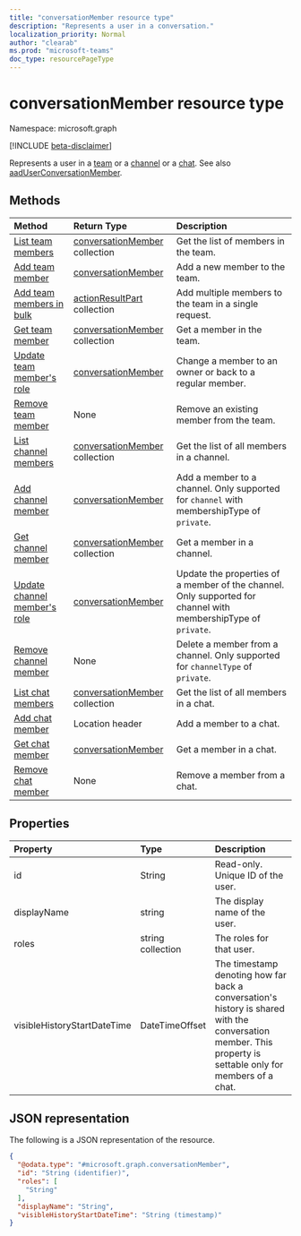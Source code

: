 ```yaml
---
title: "conversationMember resource type"
description: "Represents a user in a conversation."
localization_priority: Normal
author: "clearab"
ms.prod: "microsoft-teams"
doc_type: resourcePageType
---
```


# conversationMember resource type

Namespace: microsoft.graph

[!INCLUDE [beta-disclaimer](../../includes/beta-disclaimer.md)]

Represents a user in a [team](team.md) or a [channel](channel.md) or a [chat](chat.md).
See also [aadUserConversationMember](aaduserconversationmember.md).

## Methods

| Method       | Return Type  |Description|
|:---------------|:--------|:----------|
|[List team members](../api/team-list-members.md)|[conversationMember](../resources/conversationmember.md) collection|Get the list of members in the team.|
|[Add team member](../api/team-post-members.md)|[conversationMember](../resources/conversationmember.md)|Add a new member to the team.|
|[Add team members in bulk](../api/conversationmembers-add.md)|[actionResultPart](../resources/actionresultpart.md) collection|Add multiple members to the team in a single request.|
|[Get team member](../api/team-get-members.md) | [conversationMember](conversationmember.md) collection | Get a member in the team.|
|[Update team member's role](../api/team-update-members.md)|[conversationMember](../resources/conversationmember.md)|Change a member to an owner or back to a regular member.|
|[Remove team member](../api/team-delete-members.md)|None|Remove an existing member from the team.|
|[List channel members](../api/channel-list-members.md) | [conversationMember](conversationmember.md) collection | Get the list of all members in a channel.|
|[Add channel member](../api/channel-post-members.md) | [conversationMember](conversationmember.md) | Add a member to a channel. Only supported for `channel` with membershipType of `private`.|
|[Get channel member](../api/channel-get-members.md) | [conversationMember](conversationmember.md) collection | Get a member in a channel.|
|[Update channel member's role](../api/channel-update-members.md) | [conversationMember](conversationmember.md) | Update the properties of a member of the channel. Only supported for channel with membershipType of `private`.|
|[Remove channel member](../api/channel-delete-members.md) | None | Delete a member from a channel. Only supported for `channelType` of `private`.|
|[List chat members](../api/chat-list-members.md) | [conversationMember](conversationmember.md) collection | Get the list of all members in a chat.|
|[Add chat member](../api/chat-post-members.md) | Location header | Add a member to a chat.| 
|[Get chat member](../api/chat-get-members.md) | [conversationMember](conversationmember.md) | Get a member in a chat.|
|[Remove chat member](../api/chat-delete-members.md) | None | Remove a member from a chat.| 

## Properties

| Property   | Type |Description|
|:---------------|:--------|:----------|
|id|String| Read-only. Unique ID of the user.|
|displayName| string | The display name of the user. |
|roles| string collection | The roles for that user. |
|visibleHistoryStartDateTime| DateTimeOffset | The timestamp denoting how far back a conversation's history is shared with the conversation member. This property is settable only for members of a chat. |

## JSON representation

The following is a JSON representation of the resource.

<!-- {
  "blockType": "resource",
  "keyProperty": "id",
  "@odata.type": "microsoft.graph.conversationMember",
  "baseType": "microsoft.graph.entity",
  "openType": false
}
-->
``` json
{
  "@odata.type": "#microsoft.graph.conversationMember",
  "id": "String (identifier)",
  "roles": [
    "String"
  ],
  "displayName": "String",
  "visibleHistoryStartDateTime": "String (timestamp)"
}
```

<!-- uuid: 16cd6b66-4b1a-43a1-adaf-3a886856ed98
2019-02-04 14:57:30 UTC -->
<!-- {
  "type": "#page.annotation",
  "description": "conversationMember resource",
  "keywords": "",
  "section": "documentation",
  "tocPath": ""
}-->


